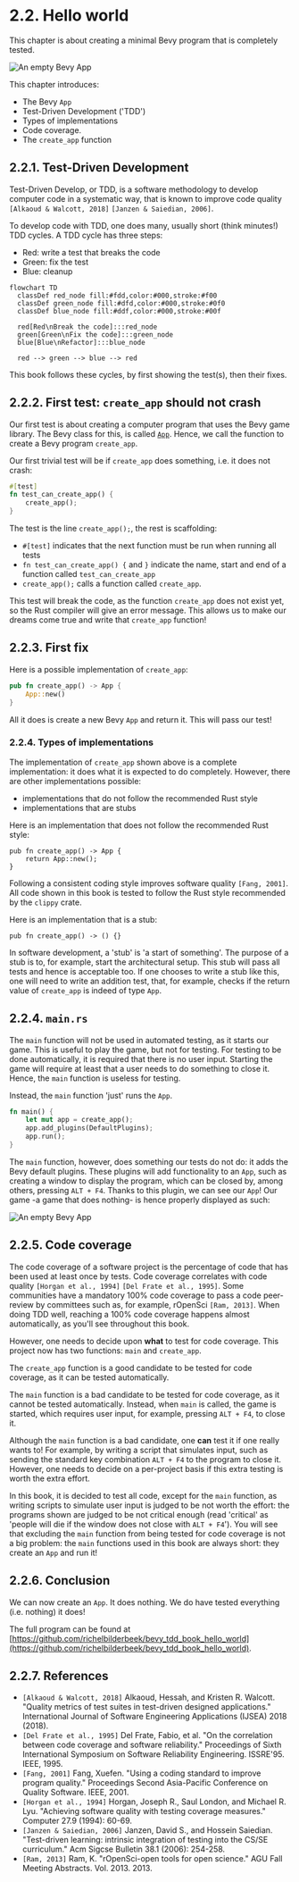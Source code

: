 # 2.2. Hello world

This chapter is about creating a minimal Bevy program that is completely tested.

![An empty Bevy App](hello_world.png)

This chapter introduces:

- The Bevy `App`
- Test-Driven Development ('TDD')
- Types of implementations
- Code coverage.
- The `create_app` function

## 2.2.1. Test-Driven Development

Test-Driven Develop, or TDD, is a software methodology to develop
computer code in a systematic way,
that is known to improve code quality `[Alkaoud & Walcott, 2018]`
`[Janzen & Saiedian, 2006]`.

To develop code with TDD, one does many, usually short (think minutes!)
TDD cycles. A TDD cycle has three steps:

- Red: write a test that breaks the code
- Green: fix the test
- Blue: cleanup

```mermaid
flowchart TD
  classDef red_node fill:#fdd,color:#000,stroke:#f00
  classDef green_node fill:#dfd,color:#000,stroke:#0f0
  classDef blue_node fill:#ddf,color:#000,stroke:#00f

  red[Red\nBreak the code]:::red_node
  green[Green\nFix the code]:::green_node
  blue[Blue\nRefactor]:::blue_node

  red --> green --> blue --> red
```

This book follows these cycles, by first showing the test(s),
then their fixes.

## 2.2.2. First test: `create_app` should not crash

Our first test is about creating a computer program that uses the Bevy game library.
The Bevy class for this, is called [`App`](https://docs.rs/bevy/latest/bevy/app/struct.App.html).
Hence, we call the function to create a Bevy program `create_app`.

Our first trivial test will be if `create_app` does something,
i.e. it does not crash:

```rust
#[test]
fn test_can_create_app() {
    create_app();
}
```

The test is the line `create_app();`, the rest is scaffolding:

- `#[test]` indicates that the next function must be run when running all tests
- `fn test_can_create_app() {` and `}` indicate the name, start and end of
  a function called `test_can_create_app`
- `create_app();` calls a function called `create_app`.

This test will break the code, as the function `create_app` does not exist yet,
so the Rust compiler will give an error message.
This allows us to make our dreams come true and
write that `create_app` function!

## 2.2.3. First fix

Here is a possible implementation of `create_app`:

```rust
pub fn create_app() -> App {
    App::new()
}
```

All it does is create a new Bevy `App` and return it.
This will pass our test!

### 2.2.4. Types of implementations

The implementation of `create_app` shown above is a complete implementation:
it does what it is expected to do completely.
However, there are other implementations possible:

- implementations that do not follow the recommended Rust style
- implementations that are stubs

Here is an implementation that does not follow
the recommended Rust style:

```text
pub fn create_app() -> App {
    return App::new();
}
```

Following a consistent coding style improves software quality `[Fang, 2001]`.
All code shown in this book is tested to follow the
Rust style recommended by the `clippy` crate.

Here is an implementation that is a stub:

```text
pub fn create_app() -> () {}
```

In software development, a 'stub' is 'a start of something'. The
purpose of a stub is to, for example, start the architectural setup.
This stub will pass all tests and hence is acceptable too.
If one chooses to write a stub like this,
one will need to write an addition test, that, for example, checks
if the return value of `create_app` is indeed of type `App`.

## 2.2.4. `main.rs`

The `main` function will not be used in automated testing,
as it starts our game. This is useful to play the game,
but not for testing.
For testing to be done automatically, it is required
that there is no user input.
Starting the game will require at least
that a user needs to do something to close it.
Hence, the `main` function is useless for testing.

Instead, the `main` function 'just' runs the `App`.

```rust
fn main() {
    let mut app = create_app();
    app.add_plugins(DefaultPlugins);
    app.run();
}
```

The `main` function, however, does something our tests do not do:
it adds the Bevy default plugins.
These plugins will add functionality to an `App`, such
as creating a window to display the program, which can be
closed by, among others, pressing `ALT + F4`.
Thanks to this plugin, we can see our `App`!
Our game -a game that does nothing- is hence properly displayed as such:

![An empty Bevy App](hello_world.png)

## 2.2.5. Code coverage

The code coverage of a software project is the percentage of code
that has been used at least once by tests.
Code coverage correlates with code quality `[Horgan et al., 1994]`
`[Del Frate et al., 1995]`.
Some communities have a mandatory 100% code coverage
to pass a code peer-review by committees such as, for example,
rOpenSci `[Ram, 2013]`.
When doing TDD well, reaching a 100% code coverage happens
almost automatically, as you'll see throughout this book.

However, one needs to decide upon **what** to test for code coverage.
This project now has two functions: `main` and `create_app`.

The `create_app` function is a good candidate to be tested for code coverage,
as it can be tested automatically.

The `main` function is a bad candidate to be tested for code coverage,
as it cannot be tested automatically. Instead, when `main` is called,
the game is started, which requires user input, for example,
pressing `ALT + F4`, to close it.

Although the `main` function is a bad candidate, one **can** test it
if one really wants to!
For example, by writing a script that simulates input,
such as sending the standard key combination `ALT + F4`
to the program to close it.
However, one needs to decide on a per-project basis if this
extra testing is worth the extra effort.

In this book, it is decided to test all code, except for the `main` function,
as writing scripts to simulate user input is judged to be not worth the
effort: the programs shown are judged to be not critical enough
(read 'critical' as 'people will die if the window
does not close with `ALT + F4`').
You will see that excluding the `main` function
from being tested for code coverage is not a big problem:
the `main` functions used in this book are always short:
they create an `App` and run it!

## 2.2.6. Conclusion

We can now create an `App`. It does nothing.
We do have tested everything (i.e. nothing) it does!

The full program can be found at [https://github.com/richelbilderbeek/bevy_tdd_book_hello_world](https://github.com/richelbilderbeek/bevy_tdd_book_hello_world).

## 2.2.7. References

- `[Alkaoud & Walcott, 2018]` Alkaoud, Hessah, and Kristen R. Walcott. "Quality metrics of test suites in test-driven designed applications." International Journal of Software Engineering Applications (IJSEA) 2018 (2018).
- `[Del Frate et al., 1995]` Del Frate, Fabio, et al. "On the correlation between code coverage and software reliability." Proceedings of Sixth International Symposium on Software Reliability Engineering. ISSRE'95. IEEE, 1995.
- `[Fang, 2001]` Fang, Xuefen. "Using a coding standard to improve program quality." Proceedings Second Asia-Pacific Conference on Quality Software. IEEE, 2001.
- `[Horgan et al., 1994]` Horgan, Joseph R., Saul London, and Michael R. Lyu. "Achieving software quality with testing coverage measures." Computer 27.9 (1994): 60-69.
- `[Janzen & Saiedian, 2006]` Janzen, David S., and Hossein Saiedian. "Test-driven learning: intrinsic integration of testing into the CS/SE curriculum." Acm Sigcse Bulletin 38.1 (2006): 254-258.
- `[Ram, 2013]` Ram, K. "rOpenSci-open tools for open science." AGU Fall Meeting Abstracts. Vol. 2013. 2013.
